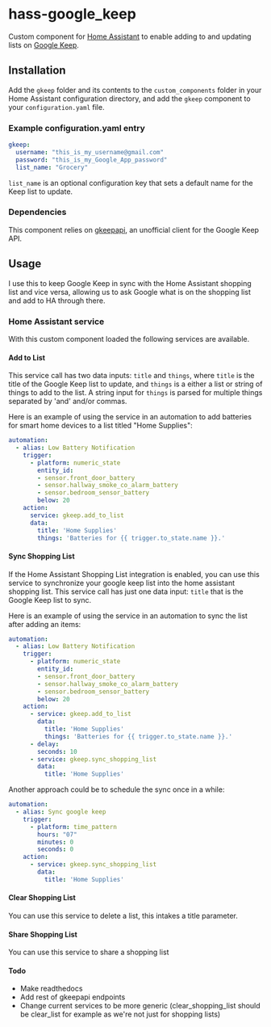 # hass-google_keep
Custom component for [Home Assistant](https://home-assistant.io/) to enable adding to and updating lists on [Google Keep](https://keep.google.com/).

## Installation
Add the `gkeep` folder and its contents to the `custom_components` folder in your Home Assistant configuration directory, and add the `gkeep` component to your `configuration.yaml` file.

### Example configuration.yaml entry
```yaml
gkeep:
  username: "this_is_my_username@gmail.com"
  password: "this_is_my_Google_App_password"
  list_name: "Grocery"
```
`list_name` is an optional configuration key that sets a default name for the Keep list to update.

### Dependencies
This component relies on [gkeepapi](https://github.com/kiwiz/gkeepapi), an unofficial client for the Google Keep API.

## Usage
I use this to keep Google Keep in sync with the Home Assistant shopping list and vice versa, allowing us to ask Google what is on the shopping list and add to HA through there.

### Home Assistant service
With this custom component loaded the following services are available.

#### Add to List
This service call has two data inputs: `title` and `things`, where `title` is the title of the Google Keep list to update, and `things` is a either a list or string of things to add to the list.
A string input for `things` is parsed for multiple things separated by 'and' and/or commas.

Here is an example of using the service in an automation to add batteries for smart home devices to a list titled "Home Supplies":
```yaml
automation:
  - alias: Low Battery Notification
    trigger:
      - platform: numeric_state
        entity_id:
        - sensor.front_door_battery
        - sensor.hallway_smoke_co_alarm_battery
        - sensor.bedroom_sensor_battery
        below: 20
    action:
      service: gkeep.add_to_list
      data:
        title: 'Home Supplies'
        things: 'Batteries for {{ trigger.to_state.name }}.'
```

#### Sync Shopping List
If the Home Assistant Shopping List integration is enabled, you can use this service to synchronize your google keep list into the home assistant shopping list.
This service call has just one data input: `title` that is the Google Keep list to sync.

Here is an example of using the service in an automation to sync the list after adding an items:
```yaml
automation:
  - alias: Low Battery Notification
    trigger:
      - platform: numeric_state
        entity_id:
        - sensor.front_door_battery
        - sensor.hallway_smoke_co_alarm_battery
        - sensor.bedroom_sensor_battery
        below: 20
    action:
      - service: gkeep.add_to_list
        data:
          title: 'Home Supplies'
          things: 'Batteries for {{ trigger.to_state.name }}.'
      - delay:
        seconds: 10
      - service: gkeep.sync_shopping_list
        data:
          title: 'Home Supplies'
```

Another approach could be to schedule the sync once in a while:
```yaml
automation:
  - alias: Sync google keep
    trigger:
      - platform: time_pattern
        hours: "07"
        minutes: 0
        seconds: 0
    action:
      - service: gkeep.sync_shopping_list
        data:
          title: 'Home Supplies'
```

#### Clear Shopping List
You can use this service to delete a list, this intakes a title parameter.

#### Share Shopping List
You can use this service to share a shopping list

#### Todo
- Make readthedocs
- Add rest of gkeepapi endpoints
- Change current services to be more generic (clear_shopping_list should be clear_list for example as we're not just for shopping lists)